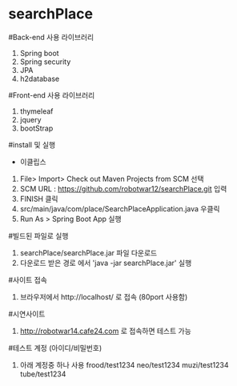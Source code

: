 # searchPlace


#Back-end 사용 라이브러리
1. Spring boot
2. Spring security
3. JPA
4. h2database


#Front-end 사용 라이브러리 
1. thymeleaf
2. jquery 
3. bootStrap 

#install 및 실행
- 이클립스 
1. File> Import> Check out Maven Projects from SCM 선택
2. SCM URL : https://github.com/robotwar12/searchPlace.git 입력
3. FINISH 클릭
4. src/main/java/com/place/SearchPlaceApplication.java 우클릭 
5. Run As > Spring Boot App 실행

#빌드된 파일로 실행 
1. searchPlace/searchPlace.jar 파일 다운로드 
2. 다운로드 받은 경로 에서  'java -jar searchPlace.jar' 실행 

#사이트 접속 
 1. 브라우저에서 http://localhost/ 로 접속 (80port 사용함)

#시연사이트 
 1. http://robotwar14.cafe24.com 로 접속하면 테스트 가능
 
#테스트 계정 (아이디/비밀번호)
 1. 아래 계정중 하나 사용
     frood/test1234
     neo/test1234
     muzi/test1234
     tube/test1234 
 

